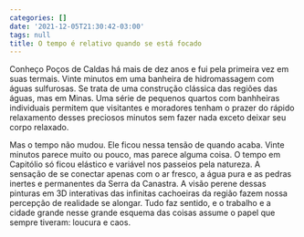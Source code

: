 ```yaml
---
categories: []
date: '2021-12-05T21:30:42-03:00'
tags: null
title: O tempo é relativo quando se está focado
---
```


Conheço Poços de Caldas há mais de dez anos e fui pela primeira vez em suas termais. Vinte minutos em uma banheira de hidromassagem com águas sulfurosas. Se trata de uma construção clássica das regiões das águas, mas em Minas. Uma série de pequenos quartos com banhheiras individuais permitem que visitantes e moradores tenham o prazer do rápido relaxamento desses preciosos minutos sem fazer nada exceto deixar seu corpo relaxado.

Mas o tempo não mudou. Ele ficou nessa tensão de quando acaba. Vinte minutos parece muito ou pouco, mas parece alguma coisa. O tempo em Capitólio só ficou elástico e variável nos passeios pela natureza. A sensação de se conectar apenas com o ar fresco, a água pura e as pedras inertes e permanentes da Serra da Canastra. A visão perene dessas pinturas em 3D interativas das infinitas cachoeiras da região fazem nossa percepção de realidade se alongar. Tudo faz sentido, e o trabalho e a cidade grande nesse grande esquema das coisas assume o papel que sempre tiveram: loucura e caos.